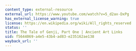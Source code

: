 ```yaml
---
content_type: external-resource
external_url: https://www.youtube.com/watch?v=5_d2ax-DxPg
has_external_license_warning: true
license: https://en.wikipedia.org/wiki/All_rights_reserved
status: ''
title: The Tale of Genji, Part One | Ancient Art Links
uid: f5644069-a4e5-43b4-ad83-e235162ae138
wayback_url: ''
---
```

